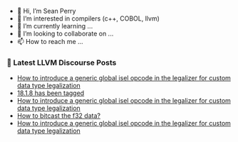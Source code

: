 - 👋 Hi, I’m Sean Perry
- 👀 I’m interested in compilers (c++, COBOL, llvm)
- 🌱 I’m currently learning ...
- 💞️ I’m looking to collaborate on ...
- 📫 How to reach me ...

<!---
s66perry/s66perry is a ✨ special ✨ repository because its `README.md` (this file) appears on your GitHub profile.
You can click the Preview link to take a look at your changes.
--->
### 📕 Latest LLVM Discourse Posts

<!-- DISCOURSE-LLVM:START -->
- [How to introduce a generic global isel opcode in the legalizer for custom data type legalization](https://discourse.llvm.org/t/how-to-introduce-a-generic-global-isel-opcode-in-the-legalizer-for-custom-data-type-legalization/80912#post_4)
- [18.1.8 has been tagged](https://discourse.llvm.org/t/18-1-8-has-been-tagged/79726#post_11)
- [How to introduce a generic global isel opcode in the legalizer for custom data type legalization](https://discourse.llvm.org/t/how-to-introduce-a-generic-global-isel-opcode-in-the-legalizer-for-custom-data-type-legalization/80912#post_3)
- [How to bitcast the f32 data?](https://discourse.llvm.org/t/how-to-bitcast-the-f32-data/80902#post_2)
- [How to introduce a generic global isel opcode in the legalizer for custom data type legalization](https://discourse.llvm.org/t/how-to-introduce-a-generic-global-isel-opcode-in-the-legalizer-for-custom-data-type-legalization/80912#post_2)
<!-- DISCOURSE-LLVM:END -->
